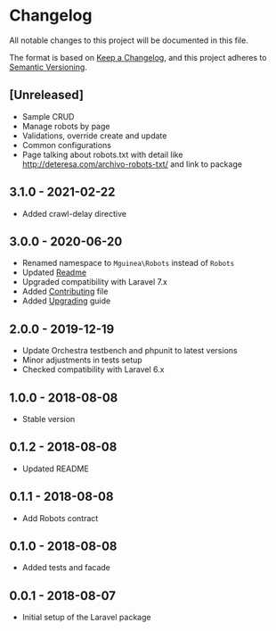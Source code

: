 # Changelog
All notable changes to this project will be documented in this file.

The format is based on [Keep a Changelog](https://keepachangelog.com/en/1.0.0/),
and this project adheres to [Semantic Versioning](https://semver.org/spec/v2.0.0.html).

## [Unreleased]
- Sample CRUD
- Manage robots by page
- Validations, override create and update
- Common configurations
- Page talking about robots.txt with detail like http://deteresa.com/archivo-robots-txt/ and link to package

## 3.1.0 - 2021-02-22
- Added crawl-delay directive

## 3.0.0 - 2020-06-20
- Renamed namespace to `Mguinea\Robots` instead of `Robots`
- Updated [Readme](README.md)
- Upgraded compatibility with Laravel 7.x
- Added [Contributing](CONTRIBUTING.md) file
- Added [Upgrading](UPGRADING.md) guide

## 2.0.0 - 2019-12-19
- Update Orchestra testbench and phpunit to latest versions
- Minor adjustments in tests setup
- Checked compatibility with Laravel 6.x

## 1.0.0 - 2018-08-08
- Stable version

## 0.1.2 - 2018-08-08
- Updated README

## 0.1.1 - 2018-08-08
- Add Robots contract

## 0.1.0 - 2018-08-08
- Added tests and facade

## 0.0.1 - 2018-08-07
- Initial setup of the Laravel package
